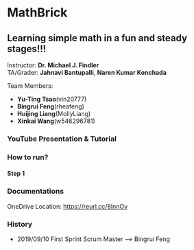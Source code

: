 # MathBrick
## Learning simple math in a fun and steady stages!!!

Instructor: **Dr. Michael J. Findler** <br>
TA/Grader: **Jahnavi Bantupalli**, **Naren Kumar Konchada**

Team Members: 
* **Yu-Ting Tsao**(vin20777)
* **Bingrui Feng**(rheafeng)
* **Huijing Liang**(MollyLiang)
* **Xinkai Wang**(w546296781)

### YouTube Presentation & Tutorial

### How to run?
#### Step 1

### Documentations
OneDrive Location: https://reurl.cc/8lnnOy

### History
* 2019/09/10 First Sprint Scrum Master --> Bingrui Feng
